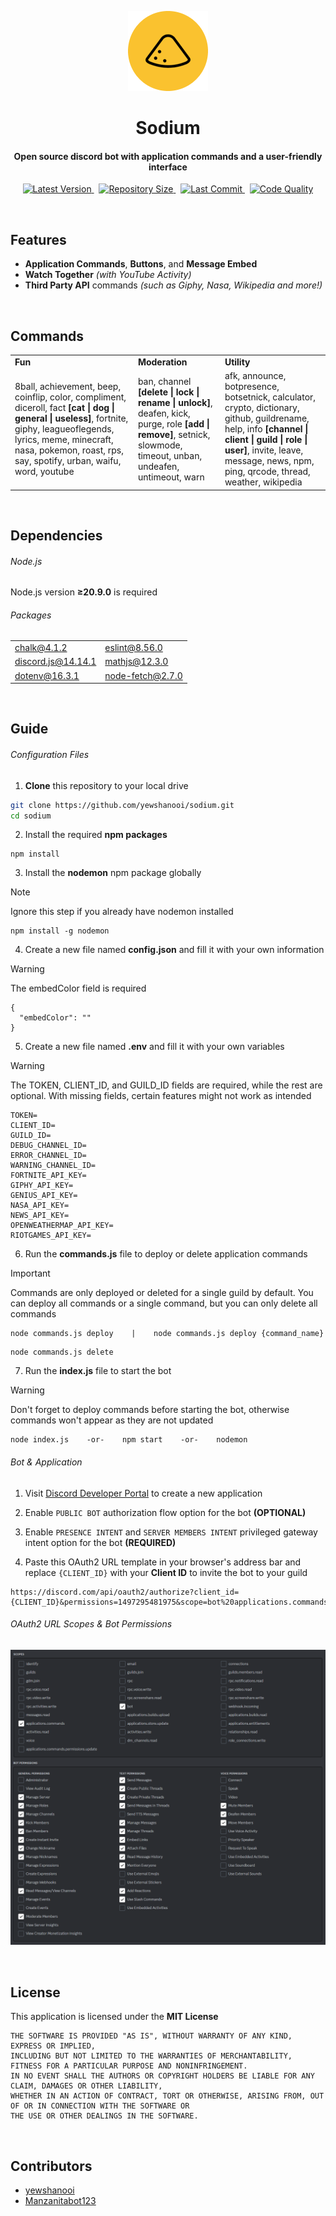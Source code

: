 <p align="center">
    <img src=".github/readme_icon.png" width="128" height="128"/>
    <h1 align="center">Sodium</h1>
    <h4 align="center">Open source discord bot with application commands and a user-friendly interface</h4>
</p>

<p align="center">
    <a href="https://github.com/yewshanooi/sodium/releases/">
        <img alt="Latest Version" src="https://img.shields.io/github/v/release/yewshanooi/sodium?include_prereleases&style=flat-square">
    </a>
  &nbsp;
    <a href="https://github.com/yewshanooi/sodium/">
        <img alt="Repository Size" src="https://img.shields.io/github/repo-size/yewshanooi/sodium?style=flat-square">
    </a>
  &nbsp;
    <a href="https://github.com/yewshanooi/sodium/commits/">
        <img alt="Last Commit" src="https://img.shields.io/github/last-commit/yewshanooi/sodium?style=flat-square">
    </a>
  &nbsp;
    <a href="https://www.codefactor.io/repository/github/yewshanooi/sodium/">
        <img alt="Code Quality" src="https://img.shields.io/codefactor/grade/github/yewshanooi/sodium?style=flat-square">
    </a>
</p>
<br/>

## Features
- **Application Commands**, **Buttons**, and **Message Embed**
- **Watch Together** *(with YouTube Activity)*
- **Third Party API** commands *(such as Giphy, Nasa, Wikipedia and more!)*
<br/>

## Commands
<table>
  <tr>
    <td><b>Fun</b></td>
    <td><b>Moderation</b></td>
    <td><b>Utility</b></td>
  </tr>
  <tr>
    <td>8ball, achievement, beep, coinflip, color, compliment, diceroll, fact <b>[cat | dog | general | useless]</b>, fortnite, giphy, leagueoflegends, lyrics, meme, minecraft, nasa, pokemon, roast, rps, say, spotify, urban, waifu, word, youtube</td>
    <td>ban, channel <b>[delete | lock | rename | unlock]</b>, deafen, kick, purge, role <b>[add | remove]</b>, setnick, slowmode, timeout, unban, undeafen, untimeout, warn</td>
    <td>afk, announce, botpresence, botsetnick, calculator, crypto, dictionary, github, guildrename, help, info <b>[channel | client | guild | role | user]</b>, invite, leave, message, news, npm, ping, qrcode, thread, weather, wikipedia</td>
  </tr>
</table>
<br/>

## Dependencies
###### Node.js
Node.js version **≥20.9.0** is required

###### Packages
<table>
  <tr>
    <td><a href="https://www.npmjs.com/package/chalk">chalk@4.1.2</a></td>
    <td><a href="https://www.npmjs.com/package/eslint">eslint@8.56.0</a></td>
  </tr>
  <tr>
    <td><a href="https://www.npmjs.com/package/discord.js">discord.js@14.14.1</a></td>
    <td><a href="https://www.npmjs.com/package/mathjs">mathjs@12.3.0</a></td>
  </tr>
  <tr>
    <td><a href="https://www.npmjs.com/package/dotenv">dotenv@16.3.1</a></td>
    <td><a href="https://www.npmjs.com/package/node-fetch">node-fetch@2.7.0</a></td>
  </tr>
</table>
<br/>

## Guide
###### Configuration Files
1. **Clone** this repository to your local drive
```sh
git clone https://github.com/yewshanooi/sodium.git
cd sodium
```
2. Install the required **npm packages**
```
npm install
```
3. Install the **nodemon** npm package globally
> [!NOTE]
> Ignore this step if you already have nodemon installed
```
npm install -g nodemon
```
4. Create a new file named **config.json** and fill it with your own information<br/>
> [!WARNING]
> The embedColor field is required
```
{
  "embedColor": ""
}
```
5. Create a new file named **.env** and fill it with your own variables<br/>
> [!WARNING]
> The TOKEN, CLIENT_ID, and GUILD_ID fields are required, while the rest are optional. With missing fields, certain features might not work as intended
```
TOKEN=
CLIENT_ID=
GUILD_ID=
DEBUG_CHANNEL_ID=
ERROR_CHANNEL_ID=
WARNING_CHANNEL_ID=
FORTNITE_API_KEY=
GIPHY_API_KEY=
GENIUS_API_KEY=
NASA_API_KEY=
NEWS_API_KEY=
OPENWEATHERMAP_API_KEY=
RIOTGAMES_API_KEY=
```
6. Run the **commands.js** file to deploy or delete application commands<br/>
> [!IMPORTANT]
> Commands are only deployed or deleted for a single guild by default. You can deploy all commands or a single command, but you can only delete all commands
```
node commands.js deploy    |    node commands.js deploy {command_name}
```
```
node commands.js delete
```
7. Run the **index.js** file to start the bot<br/>
> [!WARNING] 
> Don't forget to deploy commands before starting the bot, otherwise commands won't appear as they are not updated
```
node index.js    -or-    npm start    -or-    nodemon
```

###### Bot & Application
1. Visit [Discord Developer Portal](https://discord.com/developers/applications) to create a new application

2. Enable `PUBLIC BOT` authorization flow option for the bot **(OPTIONAL)**

3. Enable `PRESENCE INTENT` and `SERVER MEMBERS INTENT` privileged gateway intent option for the bot **(REQUIRED)**

4. Paste this OAuth2 URL template in your browser's address bar and replace `{CLIENT_ID}` with your **Client ID** to invite the bot to your guild
```url
https://discord.com/api/oauth2/authorize?client_id={CLIENT_ID}&permissions=1497295481975&scope=bot%20applications.commands
```

###### OAuth2 URL Scopes & Bot Permissions
<p align="left">
    <img src=".github/oauth2_url_generator.png"/>
</p>
<br/>

## License
This application is licensed under the **MIT License**
```
THE SOFTWARE IS PROVIDED "AS IS", WITHOUT WARRANTY OF ANY KIND, EXPRESS OR IMPLIED, 
INCLUDING BUT NOT LIMITED TO THE WARRANTIES OF MERCHANTABILITY, FITNESS FOR A PARTICULAR PURPOSE AND NONINFRINGEMENT. 
IN NO EVENT SHALL THE AUTHORS OR COPYRIGHT HOLDERS BE LIABLE FOR ANY CLAIM, DAMAGES OR OTHER LIABILITY, 
WHETHER IN AN ACTION OF CONTRACT, TORT OR OTHERWISE, ARISING FROM, OUT OF OR IN CONNECTION WITH THE SOFTWARE OR 
THE USE OR OTHER DEALINGS IN THE SOFTWARE.
```
<br/>

## Contributors
- [yewshanooi](https://github.com/yewshanooi)
- [Manzanitabot123](https://github.com/Manzanitabot123)
